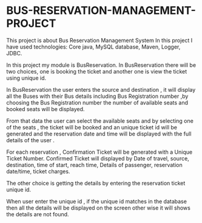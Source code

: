 # BUS-RESERVATION-MANAGEMENT-PROJECT


This project is about Bus Reservation Management System In this project I have used technologies:
  Core java, 
  MySQL database, 
  Maven,
  Logger, 
  JDBC. 
  
In this project my module is BusReservation.
In BusReservation there will be two choices, one is booking the ticket and another one is view the ticket using unique id. 

In BusReservation the user enters the source and destination , it will display all the Buses with their Bus details including Bus Registration number ,by choosing the Bus Registration number the number of available seats and booked seats will be displayed.

From that data the user can select the available seats and by selecting one of the seats , the ticket will be booked and an unique ticket id will be generated and the reservation date and time will be displayed with the full details of the user .

For each reservation , Confirmation Ticket will be generated with a Unique Ticket Number.
Confirmed Ticket will displayed by Date of travel, source, destination, time of start, reach time, Details of passenger, reservation date/time, ticket charges.

The other choice is getting the details by entering the reservation ticket unique id.

When user enter the unique id , if the unique id matches in the database then all the details will be displayed on the screen other wise it will shows the details are not found.
